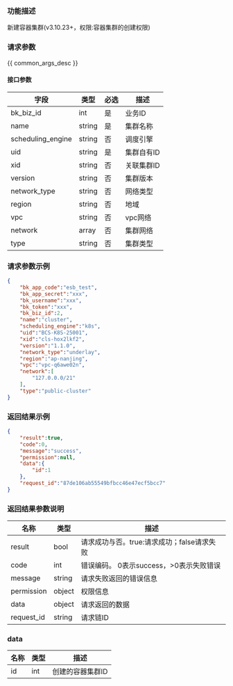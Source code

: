 ### 功能描述

新建容器集群(v3.10.23+，权限:容器集群的创建权限)

### 请求参数

{{ common_args_desc }}


#### 接口参数

| 字段      |  类型      | 必选   |  描述      |
|-----------|------------|--------|------------|
| bk_biz_id    |  int  | 是     | 业务ID|
| name    |  string  | 是     | 集群名称|
| scheduling_engine |  string  | 否  | 调度引擎 |
| uid   |  string  | 是   | 集群自有ID|
| xid |  string  | 否   | 关联集群ID |
| version   |  string  | 否   | 集群版本 |
| network_type   |  string  | 否   | 网络类型 |
| region |  string  | 否    | 地域|
| vpc |  string  | 否    | vpc网络|
| network |  array  | 否    | 集群网络|
| type |  string  | 否     | 集群类型 |

### 请求参数示例

```json
{
    "bk_app_code":"esb_test",
    "bk_app_secret":"xxx",
    "bk_username":"xxx",
    "bk_token":"xxx",
    "bk_biz_id":2,
    "name":"cluster",
    "scheduling_engine":"k8s",
    "uid":"BCS-K8S-25001",
    "xid":"cls-hox2lkf2",
    "version":"1.1.0",
    "network_type":"underlay",
    "region":"ap-nanjing",
    "vpc":"vpc-q6awe02n",
    "network":[
        "127.0.0.0/21"
    ],
    "type":"public-cluster"
}
```

### 返回结果示例

```json
{
    "result":true,
    "code":0,
    "message":"success",
    "permission":null,
    "data":{
        "id":1
    },
    "request_id":"87de106ab55549bfbcc46e47ecf5bcc7"
}
```
### 返回结果参数说明

| 名称    | 类型   | 描述                                    |
| ------- | ------ | ------------------------------------- |
| result  | bool   | 请求成功与否。true:请求成功；false请求失败 |
| code    | int    | 错误编码。 0表示success，>0表示失败错误    |
| message | string | 请求失败返回的错误信息                    |
| permission    | object | 权限信息    |
| data    | object | 请求返回的数据      |
| request_id    | string | 请求链ID    |

### data

| 名称    | 类型   | 描述                                    |
| ------- | ------ | ------------------------------------- |
| id  | int   |  创建的容器集群ID |
